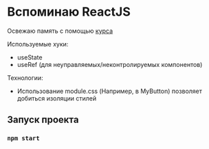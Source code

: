 # Вспоминаю ReactJS


Освежаю память с помощью [курса](https://www.youtube.com/watch?v=GNrdg3PzpJQ&t=902s&ab_channel=UlbiTV)

Используемые хуки:
- useState
- useRef (для неуправляемых/неконтролируемых компонентов)

Технологии:
- Использование module.css (Например, в MyButton) позволяет добиться изоляции стилей
## Запуск проекта

### `npm start`

